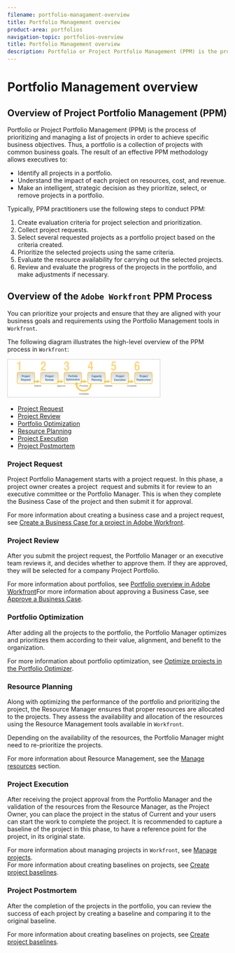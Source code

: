 ```yaml
---
filename: portfolio-managament-overview
title: Portfolio Management overview
product-area: portfolios
navigation-topic: portfolios-overview
title: Portfolio Management overview
description: Portfolio or Project Portfolio Management (PPM) is the process of prioritizing and managing a list of projects in order to achieve specific business objectives. Thus, a portfolio is a collection of projects with common business goals. The result of an effective PPM methodology allows executives to:
---
```


# Portfolio Management overview

## Overview of Project Portfolio Management (PPM)

Portfolio or Project Portfolio Management (PPM) is the process of prioritizing and managing a list of projects in order to achieve specific business objectives. Thus, a portfolio is a collection of projects with common business goals. The result of an effective PPM methodology allows executives to:

* Identify all projects in a portfolio.
* Understand the impact of each project on resources, cost, and revenue.
* Make an intelligent, strategic decision as they prioritize, select, or remove projects in a portfolio.

Typically, PPM practitioners use the following steps to conduct PPM:

1. Create evaluation criteria for project selection and prioritization.
1. Collect project requests.
1. Select several requested projects as a portfolio project based on the criteria created.
1. Prioritize the selected projects using the same criteria.
1. Evaluate the resource availability for carrying out the selected projects.
1. Review and evaluate the progress of the projects in the portfolio, and make adjustments if necessary.

## Overview of the `Adobe Workfront`&nbsp;PPM Process

You can prioritize your projects and ensure that they are aligned with your business goals and requirements using the Portfolio Management tools in `Workfront`.

The following diagram illustrates the high-level overview of the PPM process in `Workfront`:

![](assets/pm1-350x88.png)

* [Project Request](#project-request) 
* [Project Review](#project-review)
* [Portfolio Optimization](#portfolio-optimization)
* [Resource Planning](#capacity-planning)
* [Project Execution](#project-execution)
* [Project Postmortem](#project-postmortem)

### Project Request

Project Portfolio Management starts with a project request. In this phase, a project owner creates a project&nbsp; request and submits it for review to an executive committee or the Portfolio Manager. This is when they complete the Business Case of the project and then submit it for approval.&nbsp;

For more information about creating a business case and a project request, see [Create a Business Case for a project in Adobe Workfront](../../../manage-work/projects/define-a-business-case/create-business-case.md).

### Project Review

After you submit the project request, the Portfolio Manager or an executive team reviews it, and decides whether to approve them. If they are approved, they will be selected for&nbsp;a company Project Portfolio.

For more information about portfolios, see [Portfolio overview in Adobe Workfront](../../../manage-work/portfolios/portfolios-overview/portfolio-overview.md)For more information about approving a Business Case, see [Approve a Business Case](../../../manage-work/projects/define-a-business-case/approve-business-case.md).

### Portfolio Optimization

After adding all the projects to the portfolio, the Portfolio Manager optimizes and prioritizes them according to their value, alignment, and benefit to the organization.

For more information about portfolio optimization, see [Optimize projects in the Portfolio Optimizer](../../../manage-work/portfolios/portfolio-optimizer/optimize-projects-in-portfolio-optimizer.md).

### Resource Planning

Along with optimizing the performance of the portfolio and prioritizing the project, the Resource Manager ensures that proper resources are allocated to the projects. They assess the availability and allocation of the resources using the Resource Management tools available in `Workfront`.

Depending on the availability of the resources, the Portfolio Manager might need to re-prioritize the projects.&nbsp;

For more information about Resource Management, see the [Manage resources](../../../resource-mgmt/manage-resources.md) section.

### Project Execution

After receiving the project approval from the Portfolio Manager and the validation of the resources from the Resource Manager, as the Project Owner, you can place the project in the status of Current and your users can start the work to complete the project. It is recommended to capture a baseline of the project in this phase, to have a reference point for the project, in its original state.

For more information about managing projects in `Workfront`, see [Manage projects](../../../manage-work/projects/manage-projects/manage-projects-overview.md).  
For more information about creating baselines on projects, see [Create project baselines](../../../manage-work/projects/create-projects/create-baselines.md).

### Project Postmortem

After the completion of the projects in the portfolio, you can review the success of each project by creating a baseline and comparing it to the original baseline.&nbsp;

For more information about creating baselines on projects, see [Create project baselines](../../../manage-work/projects/create-projects/create-baselines.md).&nbsp;
